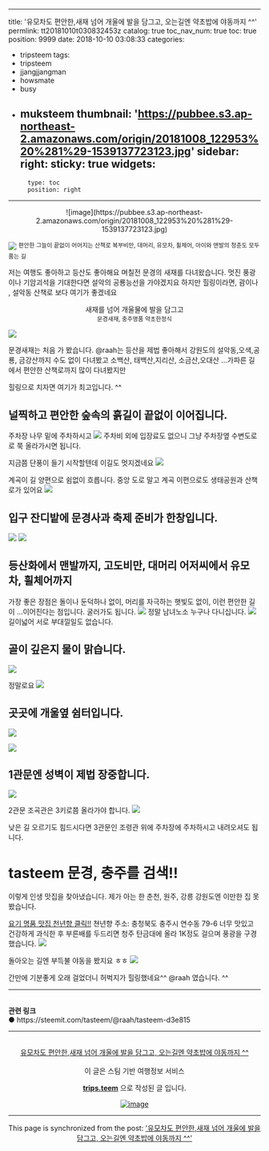 
---
title: '유모차도 편안한,새재 넘어 개울에 발을 담그고,      오는길엔 약초밥에 야동까지 ^^'
permlink: tt20181010t030832453z
catalog: true
toc_nav_num: true
toc: true
position: 9999
date: 2018-10-10 03:08:33
categories:
- tripsteem
tags:
- tripsteem
- jjangjjangman
- howsmate
- busy
- muksteem
thumbnail: 'https://pubbee.s3.ap-northeast-2.amazonaws.com/origin/20181008_122953%20%281%29-1539137723123.jpg'
sidebar:
    right:
        sticky: true
widgets:
    -
        type: toc
        position: right
---


<center>![image](https://pubbee.s3.ap-northeast-2.amazonaws.com/origin/20181008_122953%20%281%29-1539137723123.jpg)</center>

![](https://cdn.steemitimages.com/DQmQ2xH9NhqQFb9VYvRVK5SL9HcCQLb5hrUCRx7uFw8fNfZ/image.png)
<sup> 편안한 그늘이 끝없이 어어지는 산책로
 복부비만, 대머리, 유모차, 휠체어, 아이와 맨발의 청춘도 모두 품는 길</sup> 

저는 여행도 좋아하고 등산도 좋아해요 며칠전 문경의 새재를 다녀왔습니다. 
멋진 풍광이나 기암괴석을 기대한다면 설악의 공룡능선을 가야겠지요
하지만 힐링이라면, 괌이나 , 설악동 산책로 보다 여기가 좋겠네요 

<center>새재를 넘어 개울물에 발을 담그고</center>
<center><sup>문경새재, 충주명품 약초한정식</sup></center>

![](https://steemitimages.com/DQmT13qHqTU2Ra6MC8ucFrePXPqF21kQzkr72kedVoxRJLN/%EA%B5%AC%EB%B6%84%EC%84%A0_%EC%9B%94%EA%B3%84%EA%B4%80.png)

문경새재는 처음 가 봤습니다. 
@raah는 등산을 제법 좋아해서 강원도의  설악동,오색,공룡, 금강산까지  수도 없이 다녀봤고
소백산, 태백산,지리산, 소금산,오대산 ...가파른 길에서 편안한 산책로까지 많이 다녀봤지만 

힐링으로 치자면 여기가 최고입니다. ^^

## 널찍하고 편안한 숲속의 흙길이 끝없이 이어집니다. 

주차장 나무 밑에 주차하시고 
![](https://cdn.steemitimages.com/DQmSqfWYD2XBPvzzEHCT8KfV6MUpBeu6WMDW34Kw1oMdpNt/image.png)
주차비 외에 입장료도 없으니 그냥 주차장옆 수변도로로 쭉 올라가시면 됩니다.

지금쯤 단풍이 들기 시작할텐데 이길도 멋지겠네요
![](https://cdn.steemitimages.com/DQmVgcptW8RPocxu6e7agUmL7AoHebkc37f7UPcYtUP3eDb/image.png)

 계곡이 길 양편으로 
쉼없이 흐릅니다. 중앙 도로 말고 계곡 이편으로도 생태공원과 산책로가 있어요
![](https://cdn.steemitimages.com/DQmcNnbnzTbStvbAgvdRqwBrPHU1Vi1AcHVqa5wargqopkB/image.png)

## 입구 잔디밭에 문경사과 축제 준비가 한창입니다. 

![](https://cdn.steemitimages.com/DQmNuYFaKojKoT3LmE5pVUwbZJxGVoP2ZT6uAUF7HSPyHyX/image.png)
![](https://cdn.steemitimages.com/DQmPQvsid7DP5F8pngJ1hP2yMfWb35uaK2MqeQLBrSa3FTj/image.png)

## 등산화에서 맨발까지,  고도비만, 대머리 어저씨에서  유모차, 휠체어까지
가장 좋은 장점은 돌이나 둔덕하나 없이, 머리를 자극하는 햇빛도 없이, 이런 편안한 길이 ...이어진다는 점입니다.  굴러가도 됩니다.
![](https://cdn.steemitimages.com/DQmRH5gvDvZnQuLTfKzLE95JypSYmfnwmWr5X3UCxKCRSjJ/image.png)
정말 남녀노소 누구나 다니십니다. 
![](https://cdn.steemitimages.com/DQmSVqYAkmyvLqNvTsFbrM9WdnniHw3aA4HhAjnNgw6WDT4/image.png)
길이넓어 서로 부대낄일도 없습니다.

## 골이 깊은지 물이 맑습니다.
![](https://cdn.steemitimages.com/DQmYbMewM6SbfyB6FYzHafGJurUpi8W8XV8hdELDcdMuLZd/image.png)

정말로요
![](https://cdn.steemitimages.com/DQmY5n2qaQ8nXmqoqs54J4BAtvuwbTdQu1d2vaDuDcp5pWD/image.png)

## 곳곳에 개울옆 쉼터입니다.
![](https://cdn.steemitimages.com/DQmUA348kXmmyaiiPvLu2yCLygbWeYo9L78E6rRA5wq47BE/image.png)

![](https://cdn.steemitimages.com/DQmdV67kdNs1r8EK2rMao8hYAgRoEEZR94ShX2hu8J2Nyou/image.png)

## 1관문엔 성벽이 제법 장중합니다.
![](https://cdn.steemitimages.com/DQmc9zw11r31o9U4KqgtYXTYKWTh1jVDDLv6gunGu5xG7AL/image.png)

2관문 조곡관은 3키로쯤 올라가야 합니다.
![](https://cdn.steemitimages.com/DQmbvy3wMbnGQYGRL1wKRtjqujVb8QhbyoPUkNcaUVWaFnp/image.png)

낮은 길 오르기도 힘드시다면 3관문인 조령관 위에 주차장에 주차하시고 내려오셔도 됩니다.

# tasteem 문경, 충주를 검색!!

이렇게 인생 맛집을 찾아냈습니다.
제가 아는 한 춘천, 원주, 강릉  강원도엔 이만한 집 못봤습니다.

[요기 명품 맛집 천년향 클릭!!](https://steemit.com/tasteem/@raah/tasteem-d3e815)
쳔년향 주소:  충청북도 충주시 연수동 79-6
너무 맛있고 건강하게 과식한 후
부른배를 두드리면
청주 탄금대에 올라 1K정도 걸으며 풍광을 구경했습니다. 
![](https://cdn.steemitimages.com/DQmSixvQeJnXrqwcwCcp6ZLRUc6DGf1R87XLSbnLUAAEhWJ/image.png)

돌아오는 길엔 부득불 야동을 봤지요 ㅎㅎ
![](https://cdn.steemitimages.com/DQmTp3dYbcU4djC4TA3PUBRzquXs7v6HfH13tGxLiRanC6j/image.png)

간만에 기분좋게 오래 걸었더니 허벅지가 힐링했네요^^
@raah 였습니다. ^^
 




<hr><br/><b>관련 링크</b><br/>● https://steemit.com/tasteem/@raah/tasteem-d3e815<br/><hr><br/><center><a href='https://kr.tripsteem.com/post/tt20181010t030832453z'>유모차도 편안한,새재 넘어 개울에 발을 담그고,      오는길엔 약초밥에 야동까지 ^^</a><center><br>
<center>
이 글은 스팀 기반 여행정보 서비스

<a href='https://kr.tripsteem.com/'><b>trips.teem</b></a> 으로 작성된 글 입니다.

<a href='https://kr.tripsteem.com/'>![image](https://cdn.steemitimages.com/DQmeF7CiV5TK9GR1CXARcwnpA1QoWofW4jfs9DMdcbQTmAQ/tirpsteem_footer1.png)</a>
</center>

- - -

This page is synchronized from the post: ['유모차도 편안한,새재 넘어 개울에 발을 담그고,      오는길엔 약초밥에 야동까지 ^^'](https://steemit.com/@raah/tt20181010t030832453z)
